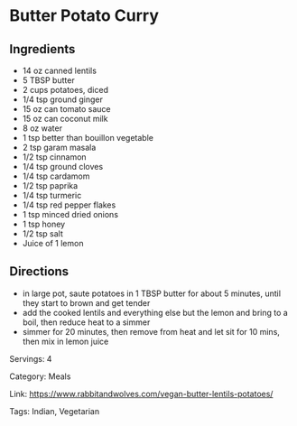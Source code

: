# Butter Potato Curry

## Ingredients

- 14 oz canned lentils
- 5 TBSP butter
- 2 cups potatoes, diced
- 1/4 tsp ground ginger
- 15 oz can tomato sauce
- 15 oz can coconut milk
- 8 oz water
- 1 tsp better than bouillon vegetable
- 2 tsp garam masala
- 1/2 tsp cinnamon
- 1/4 tsp ground cloves
- 1/4 tsp cardamom
- 1/2 tsp paprika
- 1/4 tsp turmeric
- 1/4 tsp red pepper flakes
- 1 tsp minced dried onions
- 1 tsp honey
- 1/2 tsp salt
- Juice of 1 lemon

## Directions

- in large pot, saute potatoes in 1 TBSP butter for about 5 minutes, until they start to brown and get tender
- add the cooked lentils and everything else but the lemon and bring to a boil, then reduce heat to a simmer
- simmer for 20 minutes, then remove from heat and let sit for 10 mins, then mix in lemon juice

Servings: 4

Category: Meals

Link: https://www.rabbitandwolves.com/vegan-butter-lentils-potatoes/

Tags: Indian, Vegetarian

